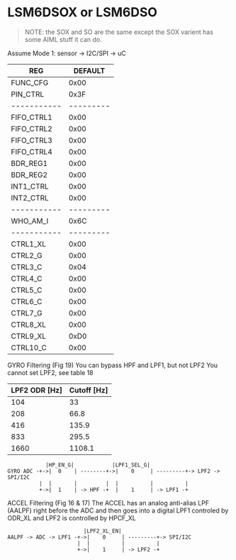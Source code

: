 # LSM6DSOX or LSM6DSO

> NOTE: the SOX and SO are the same except the 
> SOX varient has some AIML stuff it can do.

Assume Mode 1: sensor -> I2C/SPI -> uC

REG        | DEFAULT
-----------|---------
FUNC_CFG   | 0x00
PIN_CTRL   | 0x3F
-----------|---------
FIFO_CTRL1 | 0x00
FIFO_CTRL2 | 0x00
FIFO_CTRL3 | 0x00
FIFO_CTRL4 | 0x00
BDR_REG1   | 0x00
BDR_REG2   | 0x00
INT1_CTRL  | 0x00
INT2_CTRL  | 0x00
-----------|---------
WHO_AM_I   | 0x6C
-----------|---------
CTRL1_XL   | 0x00
CTRL2_G    | 0x00
CTRL3_C    | 0x04
CTRL4_C    | 0x00
CTRL5_C    | 0x00
CTRL6_C    | 0x00
CTRL7_G    | 0x00
CTRL8_XL   | 0x00
CTRL9_XL   | 0xD0
CTRL10_C   | 0x00

GYRO Filtering (Fig 19)
You can bypass HPF and LPF1, but not LPF2
You cannot set LPF2, see table 18

LPF2 ODR [Hz] | Cutoff [Hz]
--------------|--------------
104           |   33
208           |   66.8
416           |   135.9
833           |   295.5
1660          |   1108.1

```
            |HP_EN_G|            |LPF1_SEL_G|
GYRO ADC -+->|  0    | --------+->|    0     | ---------+-> LPF2 -> SPI/I2C
          |  |       |         |  |          |          |
          +->|  1    | -> HPF -+  |    1     | -> LPF1 -+
```

ACCEL Filtering (Fig 16 & 17)
The ACCEL has an analog anti-alias LPF (AALPF) right before the ADC
and then goes into a digital LPF1 controled by ODR_XL and LPF2 is
controlled by HPCF_XL

```
                        |LPF2_XL_EN|
AALPF -> ADC -> LPF1 -+->|    0     | ---------+-> SPI/I2C
                      |  |          |          |
                      +->|    1     | -> LPF2 -+
```